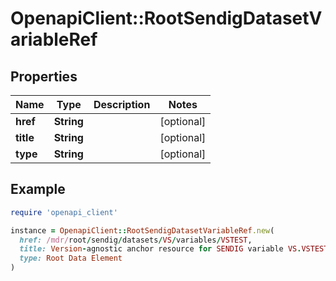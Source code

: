 # OpenapiClient::RootSendigDatasetVariableRef

## Properties

| Name | Type | Description | Notes |
| ---- | ---- | ----------- | ----- |
| **href** | **String** |  | [optional] |
| **title** | **String** |  | [optional] |
| **type** | **String** |  | [optional] |

## Example

```ruby
require 'openapi_client'

instance = OpenapiClient::RootSendigDatasetVariableRef.new(
  href: /mdr/root/sendig/datasets/VS/variables/VSTEST,
  title: Version-agnostic anchor resource for SENDIG variable VS.VSTEST,
  type: Root Data Element
)
```

